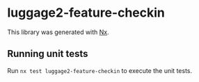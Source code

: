 # luggage2-feature-checkin

This library was generated with [Nx](https://nx.dev).

## Running unit tests

Run `nx test luggage2-feature-checkin` to execute the unit tests.
